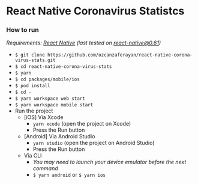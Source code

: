 # React Native Coronavirus Statistcs

<!-- ![article-cover](https://user-images.githubusercontent.com/619186/64933790-1fc27680-d81d-11e9-8077-64a1066b7c17.png) -->

### How to run

_Requirements: [React Native](https://facebook.github.io/react-native/docs/getting-started.html#native) (last tested on react-native@0.61)_

  - `$ git clone https://github.com/ozcanzaferayan/react-native-corona-virus-stats.git`
  - `$ cd react-native-corona-virus-stats`
  - `$ yarn`
  - `$ cd packages/mobile/ios`
  - `$ pod install`
  - `$ cd -`
  - `$ yarn workspace web start`
  - `$ yarn workspace mobile start`
  - Run the project
    - [iOS] Via Xcode
      - `yarn xcode` (open the project on Xcode)
      - Press the Run button
    - [Android] Via Android Studio
      - `yarn studio` (open the project on Android Studio)
      - Press the Run button
    - Via CLI
      - _You may need to launch your device emulator before the next command_
      - `$ yarn android` or  `$ yarn ios`

